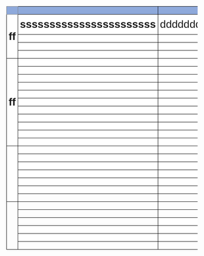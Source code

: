 <style type="text/css">
.tg  {border-collapse:collapse;border-spacing:0;}
.tg td{border-color:black;border-style:solid;border-width:1px;font-family:Arial, sans-serif;font-size:14px;
  overflow:hidden;padding:10px 5px;word-break:normal;}
.tg th{border-color:black;border-style:solid;border-width:1px;font-family:Arial, sans-serif;font-size:14px;
  font-weight:normal;overflow:hidden;padding:10px 5px;word-break:normal;}
.tg .tg-932n{background-color:#FFF;color:#F00;font-size:28px;text-align:left;vertical-align:bottom}
.tg .tg-0nu7{font-size:28px;font-weight:bold;text-align:left;vertical-align:bottom}
.tg .tg-2zxj{font-size:28px;font-weight:bold;text-align:center;vertical-align:middle}
.tg .tg-war3{background-color:#8EA9DB;font-size:28px;font-weight:bold;text-align:left;vertical-align:middle}
.tg .tg-81y2{background-color:#8EA9DB;border-color:inherit;font-size:28px;font-weight:bold;text-align:center;vertical-align:middle}
.tg .tg-t08f{background-color:#FFF;font-size:28px;text-align:left;vertical-align:bottom}
.tg .tg-mkzh{background-color:#8EA9DB;font-size:28px;font-weight:bold;text-align:center;vertical-align:middle}
.tg .tg-igx3{background-color:#FFF;font-size:28px;text-align:center;vertical-align:middle}
.tg .tg-lo0p{background-color:#FFF;font-size:28px;text-align:center;vertical-align:top}
.tg .tg-vjag{background-color:#FFF;font-size:28px;font-weight:bold;text-align:center;vertical-align:middle}
.tg .tg-irxc{background-color:#FFF;font-size:28px;font-weight:bold;text-align:left;vertical-align:bottom}
.tg .tg-tw8i{color:#444;font-size:28px;text-align:left;vertical-align:bottom}
.tg .tg-i23d{background-color:#FFF;font-size:28px;text-align:left;vertical-align:top}
.tg .tg-1iyq{font-size:28px;text-align:left;vertical-align:bottom}
.tg .tg-kxfu{font-size:28px;text-align:center;vertical-align:middle}
</style>
<table class="tg"><thead>
  <tr>
    <th class="tg-81y2"></th>
    <th class="tg-war3"></th>
    <th class="tg-mkzh"></th>
    <th class="tg-war3"></th>
    <th class="tg-war3"></th>
    <th class="tg-war3"></th>
    <th class="tg-war3"></th>
    <th class="tg-war3"></th>
    <th class="tg-war3"></th>
    <th class="tg-war3"></th>
    <th class="tg-war3"></th>
    <th class="tg-war3"></th>
  </tr></thead>
<tbody>
  <tr>
    <td class="tg-vjag" rowspan="4">ff</td>
    <td class="tg-irxc">sssssssssssssssssssssss</td>
    <td class="tg-igx3">dddddddddddddd</td>
    <td class="tg-t08f">ffffffffffffffffff</td>
    <td class="tg-tw8i">ffffffffffffffffffffffffffffffffffffffffff</td>
    <td class="tg-t08f">ffffffffffffffffffffffffffffffffffffffffff</td>
    <td class="tg-t08f">fffffffffffffffffffffffffffffffffffffffff</td>
    <td class="tg-t08f">fffffffffffffffffffffffffffffffffffffffff</td>
    <td class="tg-t08f">fffffffffffffffffffffffffffffffffff</td>
    <td class="tg-t08f">ffffffffffffffffffffffffffffffffffffffff</td>
    <td class="tg-t08f">ffffffffffffffffffffffffffffffffffffffffff</td>
    <td class="tg-t08f">fffffffffffffffffffffffffffffffffffffffffffffffff</td>
  </tr>
  <tr>
    <td class="tg-irxc"></td>
    <td class="tg-igx3"></td>
    <td class="tg-t08f"></td>
    <td class="tg-i23d"></td>
    <td class="tg-t08f"></td>
    <td class="tg-t08f"></td>
    <td class="tg-t08f"></td>
    <td class="tg-t08f"></td>
    <td class="tg-t08f"></td>
    <td class="tg-i23d"></td>
    <td class="tg-t08f"></td>
  </tr>
  <tr>
    <td class="tg-irxc"></td>
    <td class="tg-igx3"></td>
    <td class="tg-t08f"></td>
    <td class="tg-t08f"></td>
    <td class="tg-t08f"></td>
    <td class="tg-t08f"></td>
    <td class="tg-t08f"></td>
    <td class="tg-t08f"></td>
    <td class="tg-t08f"></td>
    <td class="tg-t08f"></td>
    <td class="tg-t08f"></td>
  </tr>
  <tr>
    <td class="tg-irxc"></td>
    <td class="tg-igx3"></td>
    <td class="tg-t08f"></td>
    <td class="tg-t08f"></td>
    <td class="tg-t08f"></td>
    <td class="tg-t08f"></td>
    <td class="tg-t08f"></td>
    <td class="tg-t08f"></td>
    <td class="tg-t08f"></td>
    <td class="tg-t08f"></td>
    <td class="tg-t08f"></td>
  </tr>
  <tr>
    <td class="tg-vjag" rowspan="11">ff</td>
    <td class="tg-irxc"></td>
    <td class="tg-igx3"></td>
    <td class="tg-t08f"></td>
    <td class="tg-t08f"></td>
    <td class="tg-t08f"></td>
    <td class="tg-t08f"></td>
    <td class="tg-t08f"></td>
    <td class="tg-t08f"></td>
    <td class="tg-t08f"></td>
    <td class="tg-1iyq"></td>
    <td class="tg-t08f"></td>
  </tr>
  <tr>
    <td class="tg-irxc"></td>
    <td class="tg-igx3"></td>
    <td class="tg-t08f"></td>
    <td class="tg-t08f"></td>
    <td class="tg-t08f"></td>
    <td class="tg-t08f"></td>
    <td class="tg-t08f"></td>
    <td class="tg-t08f"></td>
    <td class="tg-t08f"></td>
    <td class="tg-1iyq"></td>
    <td class="tg-t08f"></td>
  </tr>
  <tr>
    <td class="tg-irxc"></td>
    <td class="tg-igx3"></td>
    <td class="tg-t08f"></td>
    <td class="tg-t08f"></td>
    <td class="tg-t08f"></td>
    <td class="tg-t08f"></td>
    <td class="tg-t08f"></td>
    <td class="tg-t08f"></td>
    <td class="tg-t08f"></td>
    <td class="tg-t08f"></td>
    <td class="tg-t08f"></td>
  </tr>
  <tr>
    <td class="tg-irxc"></td>
    <td class="tg-igx3"></td>
    <td class="tg-t08f"></td>
    <td class="tg-t08f"></td>
    <td class="tg-t08f"></td>
    <td class="tg-t08f"></td>
    <td class="tg-t08f"></td>
    <td class="tg-t08f"></td>
    <td class="tg-932n"></td>
    <td class="tg-t08f"></td>
    <td class="tg-t08f"></td>
  </tr>
  <tr>
    <td class="tg-irxc"></td>
    <td class="tg-igx3"></td>
    <td class="tg-t08f"></td>
    <td class="tg-t08f"></td>
    <td class="tg-t08f"></td>
    <td class="tg-t08f"></td>
    <td class="tg-t08f"></td>
    <td class="tg-t08f"></td>
    <td class="tg-932n"></td>
    <td class="tg-t08f"></td>
    <td class="tg-t08f"></td>
  </tr>
  <tr>
    <td class="tg-irxc"></td>
    <td class="tg-lo0p"></td>
    <td class="tg-t08f"></td>
    <td class="tg-t08f"></td>
    <td class="tg-t08f"></td>
    <td class="tg-t08f"></td>
    <td class="tg-t08f"></td>
    <td class="tg-t08f"></td>
    <td class="tg-t08f"></td>
    <td class="tg-t08f"></td>
    <td class="tg-t08f"></td>
  </tr>
  <tr>
    <td class="tg-irxc"></td>
    <td class="tg-igx3"></td>
    <td class="tg-t08f"></td>
    <td class="tg-t08f"></td>
    <td class="tg-t08f"></td>
    <td class="tg-t08f"></td>
    <td class="tg-t08f"></td>
    <td class="tg-t08f"></td>
    <td class="tg-t08f"></td>
    <td class="tg-t08f"></td>
    <td class="tg-t08f"></td>
  </tr>
  <tr>
    <td class="tg-irxc"></td>
    <td class="tg-igx3"></td>
    <td class="tg-t08f"></td>
    <td class="tg-t08f"></td>
    <td class="tg-t08f"></td>
    <td class="tg-t08f"></td>
    <td class="tg-t08f"></td>
    <td class="tg-t08f"></td>
    <td class="tg-t08f"></td>
    <td class="tg-t08f"></td>
    <td class="tg-t08f"></td>
  </tr>
  <tr>
    <td class="tg-irxc"></td>
    <td class="tg-igx3"></td>
    <td class="tg-t08f"></td>
    <td class="tg-t08f"></td>
    <td class="tg-t08f"></td>
    <td class="tg-t08f"></td>
    <td class="tg-t08f"></td>
    <td class="tg-t08f"></td>
    <td class="tg-t08f"></td>
    <td class="tg-t08f"></td>
    <td class="tg-t08f"></td>
  </tr>
  <tr>
    <td class="tg-irxc"></td>
    <td class="tg-igx3"></td>
    <td class="tg-t08f"></td>
    <td class="tg-t08f"></td>
    <td class="tg-t08f"></td>
    <td class="tg-t08f"></td>
    <td class="tg-t08f"></td>
    <td class="tg-t08f"></td>
    <td class="tg-t08f"></td>
    <td class="tg-t08f"></td>
    <td class="tg-t08f"></td>
  </tr>
  <tr>
    <td class="tg-irxc"></td>
    <td class="tg-igx3"></td>
    <td class="tg-t08f"></td>
    <td class="tg-t08f"></td>
    <td class="tg-t08f"></td>
    <td class="tg-t08f"></td>
    <td class="tg-t08f"></td>
    <td class="tg-t08f"></td>
    <td class="tg-t08f"></td>
    <td class="tg-t08f"></td>
    <td class="tg-t08f"></td>
  </tr>
  <tr>
    <td class="tg-vjag" rowspan="7"></td>
    <td class="tg-irxc"></td>
    <td class="tg-igx3"></td>
    <td class="tg-t08f"></td>
    <td class="tg-t08f"></td>
    <td class="tg-igx3"></td>
    <td class="tg-t08f"></td>
    <td class="tg-t08f"></td>
    <td class="tg-t08f"></td>
    <td class="tg-t08f"></td>
    <td class="tg-t08f"></td>
    <td class="tg-t08f"></td>
  </tr>
  <tr>
    <td class="tg-irxc"></td>
    <td class="tg-igx3"></td>
    <td class="tg-t08f"></td>
    <td class="tg-t08f"></td>
    <td class="tg-t08f"></td>
    <td class="tg-t08f"></td>
    <td class="tg-t08f"></td>
    <td class="tg-t08f"></td>
    <td class="tg-t08f"></td>
    <td class="tg-t08f"></td>
    <td class="tg-t08f"></td>
  </tr>
  <tr>
    <td class="tg-irxc"></td>
    <td class="tg-igx3"></td>
    <td class="tg-t08f"></td>
    <td class="tg-t08f"></td>
    <td class="tg-t08f"></td>
    <td class="tg-t08f"></td>
    <td class="tg-t08f"></td>
    <td class="tg-t08f"></td>
    <td class="tg-t08f"></td>
    <td class="tg-t08f"></td>
    <td class="tg-t08f"></td>
  </tr>
  <tr>
    <td class="tg-irxc"></td>
    <td class="tg-igx3"></td>
    <td class="tg-t08f"></td>
    <td class="tg-t08f"></td>
    <td class="tg-t08f"></td>
    <td class="tg-t08f"></td>
    <td class="tg-t08f"></td>
    <td class="tg-t08f"></td>
    <td class="tg-t08f"></td>
    <td class="tg-t08f"></td>
    <td class="tg-t08f"></td>
  </tr>
  <tr>
    <td class="tg-irxc"></td>
    <td class="tg-igx3"></td>
    <td class="tg-t08f"></td>
    <td class="tg-t08f"></td>
    <td class="tg-t08f"></td>
    <td class="tg-t08f"></td>
    <td class="tg-t08f"></td>
    <td class="tg-t08f"></td>
    <td class="tg-t08f"></td>
    <td class="tg-t08f"></td>
    <td class="tg-t08f"></td>
  </tr>
  <tr>
    <td class="tg-irxc"></td>
    <td class="tg-igx3"></td>
    <td class="tg-t08f"></td>
    <td class="tg-t08f"></td>
    <td class="tg-t08f"></td>
    <td class="tg-t08f"></td>
    <td class="tg-t08f"></td>
    <td class="tg-t08f"></td>
    <td class="tg-t08f"></td>
    <td class="tg-t08f"></td>
    <td class="tg-t08f"></td>
  </tr>
  <tr>
    <td class="tg-0nu7"></td>
    <td class="tg-kxfu"></td>
    <td class="tg-1iyq"></td>
    <td class="tg-1iyq"></td>
    <td class="tg-1iyq"></td>
    <td class="tg-1iyq"></td>
    <td class="tg-1iyq"></td>
    <td class="tg-1iyq"></td>
    <td class="tg-t08f"></td>
    <td class="tg-t08f"></td>
    <td class="tg-t08f"></td>
  </tr>
  <tr>
    <td class="tg-2zxj" rowspan="6"></td>
    <td class="tg-0nu7"></td>
    <td class="tg-kxfu"></td>
    <td class="tg-1iyq"></td>
    <td class="tg-1iyq"></td>
    <td class="tg-1iyq"></td>
    <td class="tg-1iyq"></td>
    <td class="tg-1iyq"></td>
    <td class="tg-1iyq"></td>
    <td class="tg-1iyq"></td>
    <td class="tg-1iyq"></td>
    <td class="tg-1iyq"></td>
  </tr>
  <tr>
    <td class="tg-0nu7"></td>
    <td class="tg-kxfu"></td>
    <td class="tg-1iyq"></td>
    <td class="tg-1iyq"></td>
    <td class="tg-1iyq"></td>
    <td class="tg-1iyq"></td>
    <td class="tg-1iyq"></td>
    <td class="tg-1iyq"></td>
    <td class="tg-1iyq"></td>
    <td class="tg-1iyq"></td>
    <td class="tg-1iyq"></td>
  </tr>
  <tr>
    <td class="tg-0nu7"></td>
    <td class="tg-igx3"></td>
    <td class="tg-t08f"></td>
    <td class="tg-t08f"></td>
    <td class="tg-1iyq"></td>
    <td class="tg-1iyq"></td>
    <td class="tg-1iyq"></td>
    <td class="tg-1iyq"></td>
    <td class="tg-1iyq"></td>
    <td class="tg-1iyq"></td>
    <td class="tg-1iyq"></td>
  </tr>
  <tr>
    <td class="tg-irxc"></td>
    <td class="tg-igx3"></td>
    <td class="tg-t08f"></td>
    <td class="tg-t08f"></td>
    <td class="tg-t08f"></td>
    <td class="tg-t08f"></td>
    <td class="tg-t08f"></td>
    <td class="tg-t08f"></td>
    <td class="tg-t08f"></td>
    <td class="tg-t08f"></td>
    <td class="tg-t08f"></td>
  </tr>
  <tr>
    <td class="tg-irxc"></td>
    <td class="tg-igx3"></td>
    <td class="tg-t08f"></td>
    <td class="tg-t08f"></td>
    <td class="tg-t08f"></td>
    <td class="tg-t08f"></td>
    <td class="tg-t08f"></td>
    <td class="tg-t08f"></td>
    <td class="tg-t08f"></td>
    <td class="tg-t08f"></td>
    <td class="tg-t08f"></td>
  </tr>
  <tr>
    <td class="tg-0nu7"></td>
    <td class="tg-kxfu"></td>
    <td class="tg-1iyq"></td>
    <td class="tg-1iyq"></td>
    <td class="tg-1iyq"></td>
    <td class="tg-1iyq"></td>
    <td class="tg-1iyq"></td>
    <td class="tg-1iyq"></td>
    <td class="tg-1iyq"></td>
    <td class="tg-1iyq"></td>
    <td class="tg-1iyq"></td>
  </tr>
</tbody></table>

